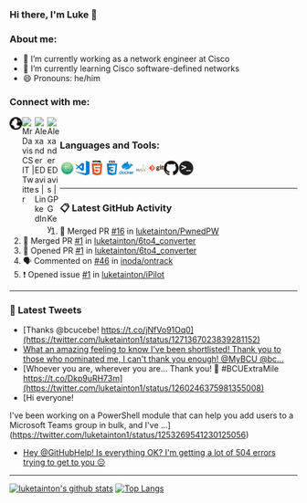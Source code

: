 ### Hi there, I'm Luke 👋

### About me:

- 🔭 I’m currently working as a network engineer at Cisco
- 🌱 I’m currently learning Cisco software-defined networks
- 😄 Pronouns: he/him

### Connect with me:

[<img align="left" alt="Website" width="22px" src="https://raw.githubusercontent.com/iconic/open-iconic/master/svg/globe.svg" />][website]
[<img align="left" alt="MrDavisCSIT | Twitter" width="22px" src="https://cdn.jsdelivr.net/npm/simple-icons@v3/icons/twitter.svg" />][twitter]
[<img align="left" alt="AlexanderEDavis | LinkedIn" width="22px" src="https://cdn.jsdelivr.net/npm/simple-icons@v3/icons/linkedin.svg" />][linkedin]
[<img align="left" alt="AlexanderEDavis | GPG Key" width="22px" src="https://simpleicons.org/icons/gnuprivacyguard.svg" />][pubkey]

<br />

### Languages and Tools:

<img align="left" alt="Atom" width="26px" src="https://raw.githubusercontent.com/github/explore/master/topics/atom/atom.png" />
<img align="left" alt="Visual Studio Code" width="26px" src="https://raw.githubusercontent.com/github/explore/master/topics/visual-studio-code/visual-studio-code.png" />
<img align="left" alt="HTML5" width="26px" src="https://raw.githubusercontent.com/github/explore/master/topics/html/html.png" />
<img align="left" alt="CSS3" width="26px" src="https://raw.githubusercontent.com/github/explore/master/topics/css/css.png" />
<img align="left" alt="Docker" width="26px" src="https://raw.githubusercontent.com/github/explore/master/topics/docker/docker.png" />
<img align="left" alt="MySQL" width="26px" src="https://raw.githubusercontent.com/github/explore/master/topics/mysql/mysql.png" />
<img align="left" alt="Git" width="26px" src="https://raw.githubusercontent.com/github/explore/master/topics/git/git.png" />
<img align="left" alt="GitHub" width="26px" src="https://raw.githubusercontent.com/github/explore/master/topics/github/github.png" />
<img align="left" alt="Terminal" width="26px" src="https://raw.githubusercontent.com/github/explore/master/topics/terminal/terminal.png" />

<br />
<br />

---

### 📋 Latest GitHub Activity
<!--START_SECTION:activity-->
1. 🎉 Merged PR [#16](https://github.com/luketainton/PwnedPW/pull/16) in [luketainton/PwnedPW](https://github.com/luketainton/PwnedPW)
2. 🎉 Merged PR [#1](https://github.com/luketainton/6to4_converter/pull/1) in [luketainton/6to4_converter](https://github.com/luketainton/6to4_converter)
3. 💪 Opened PR [#1](https://github.com/luketainton/6to4_converter/pull/1) in [luketainton/6to4_converter](https://github.com/luketainton/6to4_converter)
4. 🗣 Commented on [#46](https://github.com/inoda/ontrack/issues/46) in [inoda/ontrack](https://github.com/inoda/ontrack)
5. ❗️ Opened issue [#1](https://github.com/luketainton/iPilot/issues/1) in [luketainton/iPilot](https://github.com/luketainton/iPilot)
<!--END_SECTION:activity-->

---

### 🐤 Latest Tweets
<!-- TWEET-POST-LIST:START -->
- [Thanks @bcucebe! https://t.co/jNfVo91Oq0](https://twitter.com/luketainton1/status/1271367023839281152)
- [What an amazing feeling to know I've been shortlisted! Thank you to those who nominated me, I can't thank you enough! @MyBCU @bc...](https://twitter.com/luketainton1/status/1264173539734609921)
- [Whoever you are, wherever you are... Thank you! 🙂 #BCUExtraMile https://t.co/Dkp9uRH73m](https://twitter.com/luketainton1/status/1260246375981355008)
- [Hi everyone!

I've been working on a PowerShell module that can help you add users to a Microsoft Teams group in bulk, and I've ...](https://twitter.com/luketainton1/status/1253269541230125056)
- [Hey @GitHubHelp! Is everything OK? I'm getting a lot of 504 errors trying to get to you ☹️](https://twitter.com/luketainton1/status/1252623327916625923)
<!-- TWEET-POST-LIST:END -->

---

[![luketainton's github stats](https://github-readme-stats.vercel.app/api?username=luketainton&count_private=true&show_icons=true)](https://github.com/luketainton)
[![Top Langs](https://github-readme-stats.vercel.app/api/top-langs/?username=luketainton)](https://github.com/luketainton)

[website]: https://luke.tainton.uk
[twitter]: https://twitter.com/luketainton1
[linkedin]: https://www.linkedin.com/in/luketainton
[pubkey]: https://luke.tainton.uk/files/public.asc
